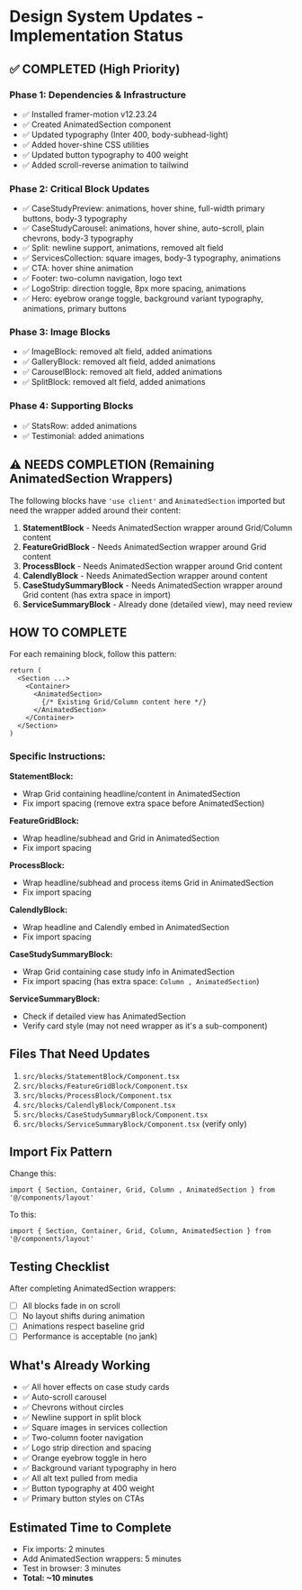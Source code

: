 # Design System Updates - Implementation Status

## ✅ COMPLETED (High Priority)

### Phase 1: Dependencies & Infrastructure
- ✅ Installed framer-motion v12.23.24
- ✅ Created AnimatedSection component
- ✅ Updated typography (Inter 400, body-subhead-light)
- ✅ Added hover-shine CSS utilities
- ✅ Updated button typography to 400 weight
- ✅ Added scroll-reverse animation to tailwind

### Phase 2: Critical Block Updates  
- ✅ CaseStudyPreview: animations, hover shine, full-width primary buttons, body-3 typography
- ✅ CaseStudyCarousel: animations, hover shine, auto-scroll, plain chevrons, body-3 typography
- ✅ Split: newline support, animations, removed alt field
- ✅ ServicesCollection: square images, body-3 typography, animations
- ✅ CTA: hover shine animation
- ✅ Footer: two-column navigation, logo text
- ✅ LogoStrip: direction toggle, 8px more spacing, animations
- ✅ Hero: eyebrow orange toggle, background variant typography, animations, primary buttons

### Phase 3: Image Blocks  
- ✅ ImageBlock: removed alt field, added animations
- ✅ GalleryBlock: removed alt field, added animations
- ✅ CarouselBlock: removed alt field, added animations
- ✅ SplitBlock: removed alt field, added animations

### Phase 4: Supporting Blocks
- ✅ StatsRow: added animations
- ✅ Testimonial: added animations

## ⚠️ NEEDS COMPLETION (Remaining AnimatedSection Wrappers)

The following blocks have `'use client'` and `AnimatedSection` imported but need the wrapper added around their content:

1. **StatementBlock** - Needs AnimatedSection wrapper around Grid/Column content
2. **FeatureGridBlock** - Needs AnimatedSection wrapper around Grid content
3. **ProcessBlock** - Needs AnimatedSection wrapper around Grid content
4. **CalendlyBlock** - Needs AnimatedSection wrapper around content
5. **CaseStudySummaryBlock** - Needs AnimatedSection wrapper around Grid content (has extra space in import)
6. **ServiceSummaryBlock** - Already done (detailed view), may need review

## HOW TO COMPLETE

For each remaining block, follow this pattern:

```tsx
return (
  <Section ...>
    <Container>
      <AnimatedSection>
        {/* Existing Grid/Column content here */}
      </AnimatedSection>
    </Container>
  </Section>
)
```

### Specific Instructions:

**StatementBlock:**
- Wrap Grid containing headline/content in AnimatedSection
- Fix import spacing (remove extra space before AnimatedSection)

**FeatureGridBlock:**
- Wrap headline/subhead and Grid in AnimatedSection
- Fix import spacing

**ProcessBlock:**
- Wrap headline/subhead and process items Grid in AnimatedSection
- Fix import spacing

**CalendlyBlock:**
- Wrap headline and Calendly embed in AnimatedSection
- Fix import spacing

**CaseStudySummaryBlock:**
- Wrap Grid containing case study info in AnimatedSection
- Fix import spacing (has extra space: `Column , AnimatedSection`)

**ServiceSummaryBlock:**
- Check if detailed view has AnimatedSection
- Verify card style (may not need wrapper as it's a sub-component)

## Files That Need Updates

1. `src/blocks/StatementBlock/Component.tsx`
2. `src/blocks/FeatureGridBlock/Component.tsx`
3. `src/blocks/ProcessBlock/Component.tsx`
4. `src/blocks/CalendlyBlock/Component.tsx`
5. `src/blocks/CaseStudySummaryBlock/Component.tsx`
6. `src/blocks/ServiceSummaryBlock/Component.tsx` (verify only)

## Import Fix Pattern

Change this:
```tsx
import { Section, Container, Grid, Column , AnimatedSection } from '@/components/layout'
```

To this:
```tsx
import { Section, Container, Grid, Column, AnimatedSection } from '@/components/layout'
```

## Testing Checklist

After completing AnimatedSection wrappers:
- [ ] All blocks fade in on scroll
- [ ] No layout shifts during animation
- [ ] Animations respect baseline grid
- [ ] Performance is acceptable (no jank)

## What's Already Working

- ✅ All hover effects on case study cards
- ✅ Auto-scroll carousel
- ✅ Chevrons without circles
- ✅ Newline support in split block
- ✅ Square images in services collection
- ✅ Two-column footer navigation
- ✅ Logo strip direction and spacing
- ✅ Orange eyebrow toggle in hero
- ✅ Background variant typography in hero
- ✅ All alt text pulled from media
- ✅ Button typography at 400 weight
- ✅ Primary button styles on CTAs

## Estimated Time to Complete

- Fix imports: 2 minutes
- Add AnimatedSection wrappers: 5 minutes
- Test in browser: 3 minutes
- **Total: ~10 minutes**

